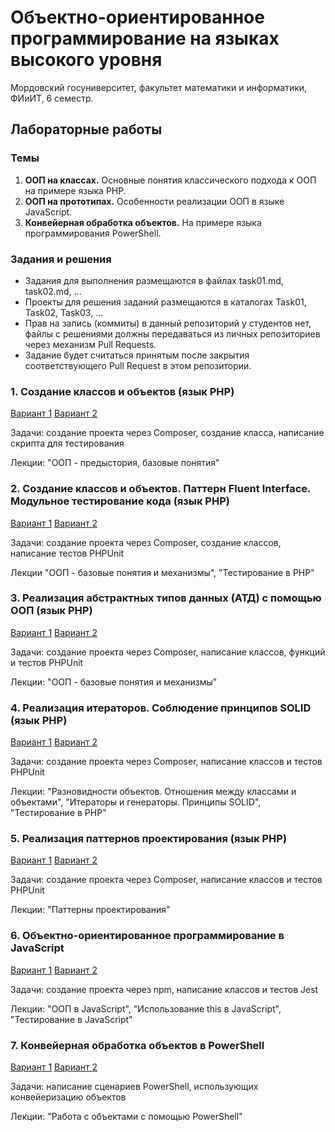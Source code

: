 # Объектно-ориентированное программирование на языках высокого уровня
Мордовский госуниверситет, факультет математики и информатики, ФИиИТ, 6 семестр.

## Лабораторные работы
### Темы
1. **ООП на классах.** Основные понятия классического подхода к ООП на примере языка PHP.
2. **ООП на прототипах.** Особенности реализации ООП в языке JavaScript.
3. **Конвейерная обработка объектов.** На примере языка программирования PowerShell.

### Задания и решения
* Задания для выполнения размещаются в файлах task01.md, task02.md, ...
* Проекты для решения заданий размещаются в каталогах Task01, Task02, Task03, ...
* Прав на запись (коммиты) в данный репозиторий у студентов нет, файлы с решениями должны передаваться из личных репозиториев через механизм Pull Requests.
* Задание будет считаться принятым после закрытия соответствующего Pull Request в этом репозитории.

### 1. Создание классов и объектов (язык PHP)
[Вариант 1](.././tasks/task01_1.md) [Вариант 2](.././tasks/task01_2.md)

Задачи: создание проекта через Composer, создание класса, написание скрипта для тестирования

Лекции: "ООП - предыстория, базовые понятия"


### 2. Создание классов и объектов. Паттерн Fluent Interface. Модульное тестирование кода (язык PHP)
[Вариант 1](.././tasks/task02_1.md) [Вариант 2](.././tasks/task02_2.md)

Задачи: создание проекта через Composer, создание классов, написание тестов PHPUnit

Лекции "ООП - базовые понятия и механизмы", "Тестирование в PHP"


### 3. Реализация абстрактных типов данных (АТД) с помощью ООП (язык PHP)
[Вариант 1](.././tasks/task03_1.md) [Вариант 2](.././tasks/task03_2.md)

Задачи: создание проекта через Composer, написание классов, функций и тестов PHPUnit

Лекции: "ООП - базовые понятия и механизмы"


### 4. Реализация итераторов. Соблюдение принципов SOLID (язык PHP)
[Вариант 1](.././tasks/task04_1.md) [Вариант 2](.././tasks/task04_2.md)

Задачи: создание проекта через Composer, написание классов и тестов PHPUnit

Лекции: "Разновидности объектов. Отношения между классами и объектами", "Итераторы и генераторы. Принципы SOLID", "Тестирование в PHP"


### 5. Реализация паттернов проектирования (язык PHP)
[Вариант 1](.././tasks/task05_1.md) [Вариант 2](.././tasks/task05_2.md)

Задачи: создание проекта через Composer, написание классов и тестов PHPUnit

Лекции: "Паттерны проектирования"


### 6. Объектно-ориентированное программирование в JavaScript
[Вариант 1](.././tasks/task06_1.md) [Вариант 2](.././tasks/task06_2.md)

Задачи: создание проекта через npm, написание классов и тестов Jest

Лекции: "ООП в JavaScript", "Использование this в JavaScript", "Тестирование в JavaScript"


### 7. Конвейерная обработка объектов в PowerShell
[Вариант 1](.././tasks/task07_1.md) [Вариант 2](.././tasks/task07_2.md)

Задачи: написание сценариев PowerShell, использующих конвейеризацию объектов

Лекции: "Работа с объектами с помощью PowerShell"
